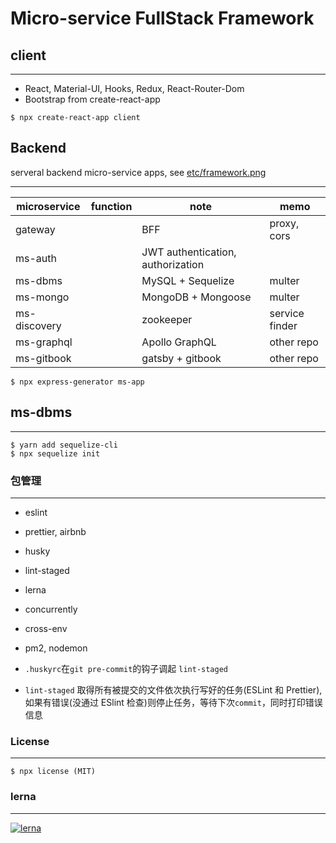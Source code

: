 # Micro-service FullStack Framework

## client

---

- React, Material-UI, Hooks, Redux, React-Router-Dom
- Bootstrap from create-react-app

```shell
$ npx create-react-app client
```

## Backend

serveral backend micro-service apps, see [etc/framework.png](etc/framework.png)

---

| microservice | function | note                              | memo           |
| ------------ | -------- | --------------------------------- | -------------- |
| gateway      |          | BFF                               | proxy, cors    |
| ms-auth      |          | JWT authentication, authorization |                |
| ms-dbms      |          | MySQL + Sequelize                 | multer         |
| ms-mongo     |          | MongoDB + Mongoose                | multer         |
| ms-discovery |          | zookeeper                         | service finder |
| ms-graphql   |          | Apollo GraphQL                    | other repo     |
| ms-gitbook   |          | gatsby + gitbook                  | other repo     |

```shell
$ npx express-generator ms-app
```

## ms-dbms

---

```shell
$ yarn add sequelize-cli
$ npx sequelize init
```

### 包管理

---

- eslint
- prettier, airbnb
- husky
- lint-staged
- lerna
- concurrently
- cross-env
- pm2, nodemon

- `.huskyrc`在`git pre-commit`的钩子调起 `lint-staged`
- `lint-staged` 取得所有被提交的文件依次执行写好的任务(ESLint 和 Prettier), 如果有错误(没通过 ESlint 检查)则停止任务，等待下次`commit`，同时打印错误信息

### License

---

```text
$ npx license (MIT)
```

### lerna

---

[![lerna](https://img.shields.io/badge/maintained%20with-lerna-cc00ff.svg)](https://lerna.js.org/)

